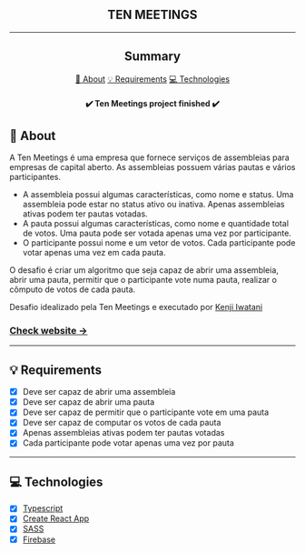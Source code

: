 <section align="center">
    <h1>TEN MEETINGS</h1>
</section>

---

<h2 align="center">Summary</h2>

<p align="center">
    <a href="#about">📙 About</a>
    <a href="#requirements">💡 Requirements</a>
    <a href="#technologies">💻 Technologies</a>
</p>

<h4 align="center">
   ✔️ Ten Meetings project finished ✔️
</h4>

<H2 id="about">📙 About</H2>

<p>A Ten Meetings é uma empresa que fornece serviços de assembleias para empresas de capital aberto. As assembleias possuem várias pautas e vários participantes.</p>
<ul>
<li>A assembleia possui algumas características, como nome e status. Uma assembleia pode estar no status ativo ou inativa. Apenas assembleias ativas podem ter pautas votadas.</li>
<li>A pauta possui algumas características, como nome e quantidade total de votos. Uma pauta pode ser votada apenas uma vez por participante.</li>
<li>O participante possui nome e um vetor de votos. Cada participante pode votar apenas uma vez em cada pauta.</li>
</ul>
<p>O desafio é criar um algoritmo que seja capaz de abrir uma assembleia, abrir uma pauta, permitir que o participante vote numa pauta, realizar o cômputo de votos de cada pauta.</p>
<p>Desafio idealizado pela Ten Meetings e executado por <a href="https://www.linkedin.com/in/kleverson-kenji-iwatani/">Kenji Iwatani</a></p>

<p>
    <h3><a href="https://ten-meetings.web.app/">Check website &rarr;</a></h3>
</p>

---

<H2 id="requirements">💡 Requirements</H2>

- [x] Deve ser capaz de abrir uma assembleia
- [x] Deve ser capaz de abrir uma pauta
- [x] Deve ser capaz de permitir que o participante vote em uma pauta
- [x] Deve ser capaz de computar os votos de cada pauta
- [x] Apenas assembleias ativas podem ter pautas votadas
- [x] Cada participante pode votar apenas uma vez por pauta

---

<H2 id="technologies">💻 Technologies</H2>

- [x] <a href="https://www.typescriptlang.org/">Typescript</a>
- [x] <a href="https://create-react-app.dev/">Create React App</a>
- [x] <a href="https://sass-lang.com/">SASS</a>
- [x] <a href="https://firebase.google.com/">Firebase</a>